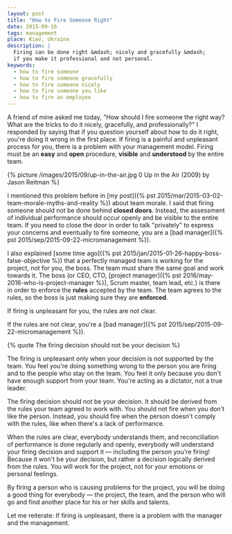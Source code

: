 ```yaml
---
layout: post
title: "How to Fire Someone Right"
date: 2015-09-16
tags: management
place: Kiev, Ukraine
description: |
  Firing can be done right &mdash; nicely and gracefully &mdash;
  if you make it professional and not personal.
keywords:
  - how to fire someone
  - how to fire someone gracefully
  - how to fire someone nicely
  - how to fire someone you like
  - how to fire an employee
---
```


A friend of mine asked me today, "How should I fire
someone the right way? What are the tricks to do it nicely,
gracefully, and professionally?" I responded by saying that if you question yourself
about how to do it right, you're doing it wrong in the first place.
If firing is a painful and unpleasant process for you, there is
a problem with your management model. Firing must be an **easy**
and **open** procedure, **visible** and **understood** by the entire team.

<!--more-->

{% picture /images/2015/09/up-in-the-air.jpg 0 Up in the Air (2009) by Jason Reitman %}

I mentioned this problem before in
[my post]({% pst 2015/mar/2015-03-02-team-morale-myths-and-reality %}) about team morale.
I said that firing someone should not be done behind **closed doors**.
Instead, the assessment of individual performance should
occur openly and be visible to the entire team. If you need to close
the door in order to talk "privately" to express your concerns and
eventually to fire someone, you are a
[bad manager]({% pst 2015/sep/2015-09-22-micromanagement %}).

I also explained [some time ago]({% pst 2015/jan/2015-01-26-happy-boss-false-objective %})
that a perfectly managed team is working for the project, not for you, the boss.
The team must share the same goal and work towards it. The boss (or CEO, CTO,
[project manager]({% pst 2016/may-2016-who-is-project-manager %}),
Scrum master, team lead, etc.) is there in order
to enforce the **rules** accepted by the team. The team agrees to the rules,
so the boss is just making sure they are **enforced**.

If firing is unpleasant for you, the rules are not clear.

If the rules are not clear, you're a
[bad manager]({% pst 2015/sep/2015-09-22-micromanagement %}).

{% quote The firing decision should not be your decision %}

The firing is unpleasant only when your decision is not supported by the team.
You feel you're doing something wrong to the person you are firing and
to the people who stay on the team. You feel it only because you don't have
enough support from your team. You're acting as a dictator, not a true leader.

The firing decision should not be your decision. It should be derived
from the rules your team agreed to work with. You should not fire when
you don't like the person. Instead, you should fire when the person doesn't
comply with the rules, like when there's a lack of performance.

When the rules are clear, everybody understands them, and reconciliation of
performance is done regularly and openly, everybody will understand
your firing decision and support it &mdash; including the person you're firing!
Because it won't be your decision, but rather a decision logically derived
from the rules. You will work for the project, not for your emotions or
personal feelings.

By firing a person who is causing problems for the project,
you will be doing a good thing for everybody &mdash; the project, the team, and the
person who will go and find another place for his or her skills and talents.

Let me reiterate: If firing is unpleasant, there is a problem
with the manager and the management.
